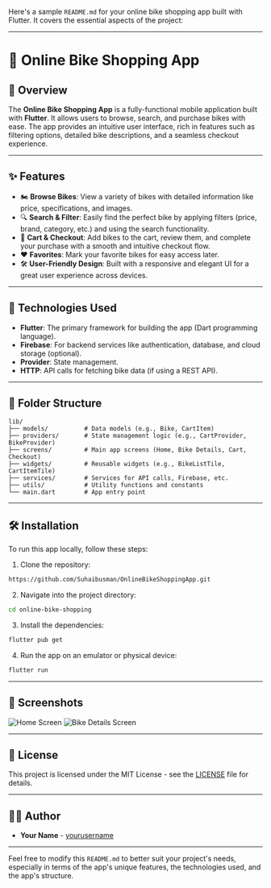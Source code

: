 Here's a sample `README.md` for your online bike shopping app built with Flutter. It covers the essential aspects of the project:

---

# 🛒 Online Bike Shopping App

## 📱 Overview

The **Online Bike Shopping App** is a fully-functional mobile application built with **Flutter**. It allows users to browse, search, and purchase bikes with ease. The app provides an intuitive user interface, rich in features such as filtering options, detailed bike descriptions, and a seamless checkout experience.

---

## ✨ Features

- 🏍 **Browse Bikes**: View a variety of bikes with detailed information like price, specifications, and images.
- 🔍 **Search & Filter**: Easily find the perfect bike by applying filters (price, brand, category, etc.) and using the search functionality.
- 🛒 **Cart & Checkout**: Add bikes to the cart, review them, and complete your purchase with a smooth and intuitive checkout flow.
- ❤️ **Favorites**: Mark your favorite bikes for easy access later.
- 🛠 **User-Friendly Design**: Built with a responsive and elegant UI for a great user experience across devices.
  
---

## 🚀 Technologies Used

- **Flutter**: The primary framework for building the app (Dart programming language).
- **Firebase**: For backend services like authentication, database, and cloud storage (optional).
- **Provider**: State management.
- **HTTP**: API calls for fetching bike data (if using a REST API).

---

## 📂 Folder Structure

```plaintext
lib/
├── models/          # Data models (e.g., Bike, CartItem)
├── providers/       # State management logic (e.g., CartProvider, BikeProvider)
├── screens/         # Main app screens (Home, Bike Details, Cart, Checkout)
├── widgets/         # Reusable widgets (e.g., BikeListTile, CartItemTile)
├── services/        # Services for API calls, Firebase, etc.
├── utils/           # Utility functions and constants
└── main.dart        # App entry point
```

---

## 🛠 Installation

To run this app locally, follow these steps:

1. Clone the repository:

```bash
https://github.com/Suhaibusman/OnlineBikeShoppingApp.git
```

2. Navigate into the project directory:

```bash
cd online-bike-shopping
```

3. Install the dependencies:

```bash
flutter pub get
```

4. Run the app on an emulator or physical device:

```bash
flutter run
```

---

## 📸 Screenshots

![Home Screen](https://link-to-screenshot1.png)
![Bike Details Screen](https://link-to-screenshot2.png)

---

## 📄 License

This project is licensed under the MIT License - see the [LICENSE](LICENSE) file for details.

---

## 👨‍💻 Author

- **Your Name** - [yourusername](https://github.com/yourusername)

---

Feel free to modify this `README.md` to better suit your project's needs, especially in terms of the app's unique features, the technologies used, and the app's structure.
